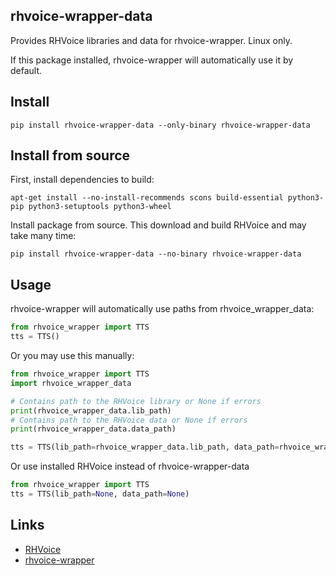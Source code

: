 ## rhvoice-wrapper-data

Provides RHVoice libraries and data for rhvoice-wrapper. Linux only.

If this package installed, rhvoice-wrapper will automatically use it by default.

## Install
`pip install rhvoice-wrapper-data --only-binary rhvoice-wrapper-data`

## Install from source
First, install dependencies to build:

`apt-get install --no-install-recommends scons build-essential python3-pip python3-setuptools python3-wheel`

Install package from source. This download and build RHVoice and may take many time:

`pip install rhvoice-wrapper-data --no-binary rhvoice-wrapper-data`

## Usage
rhvoice-wrapper will automatically use paths from rhvoice_wrapper_data:
```python
from rhvoice_wrapper import TTS
tts = TTS()
```
Or you may use this manually:
```python
from rhvoice_wrapper import TTS
import rhvoice_wrapper_data

# Contains path to the RHVoice library or None if errors
print(rhvoice_wrapper_data.lib_path)
# Contains path to the RHVoice data or None if errors
print(rhvoice_wrapper_data.data_path)

tts = TTS(lib_path=rhvoice_wrapper_data.lib_path, data_path=rhvoice_wrapper_data.data_path)
```
Or use installed RHVoice instead of rhvoice-wrapper-data
```python
from rhvoice_wrapper import TTS
tts = TTS(lib_path=None, data_path=None)
```
## Links

- [RHVoice](https://github.com/Olga-Yakovleva/RHVoice)
- [rhvoice-wrapper](https://github.com/Aculeasis/rhvoice-proxy)
